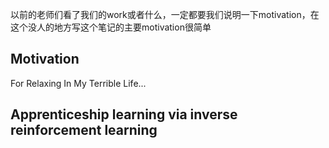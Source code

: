 以前的老师们看了我们的work或者什么，一定都要我们说明一下motivation，在这个没人的地方写这个笔记的主要motivation很简单

## Motivation
For Relaxing In My Terrible Life...




## Apprenticeship learning via inverse reinforcement learning
